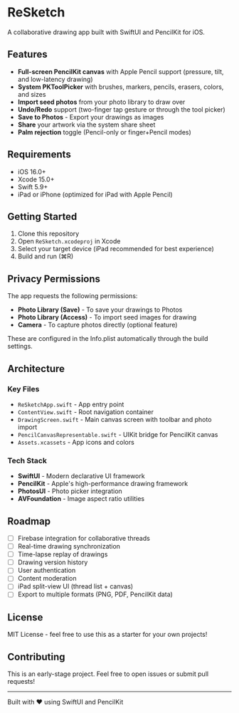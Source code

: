 # ReSketch

A collaborative drawing app built with SwiftUI and PencilKit for iOS.

## Features

- **Full-screen PencilKit canvas** with Apple Pencil support (pressure, tilt, and low-latency drawing)
- **System PKToolPicker** with brushes, markers, pencils, erasers, colors, and sizes
- **Import seed photos** from your photo library to draw over
- **Undo/Redo** support (two-finger tap gesture or through the tool picker)
- **Save to Photos** - Export your drawings as images
- **Share** your artwork via the system share sheet
- **Palm rejection** toggle (Pencil-only or finger+Pencil modes)

## Requirements

- iOS 16.0+
- Xcode 15.0+
- Swift 5.9+
- iPad or iPhone (optimized for iPad with Apple Pencil)

## Getting Started

1. Clone this repository
2. Open `ReSketch.xcodeproj` in Xcode
3. Select your target device (iPad recommended for best experience)
4. Build and run (⌘R)

## Privacy Permissions

The app requests the following permissions:

- **Photo Library (Save)** - To save your drawings to Photos
- **Photo Library (Access)** - To import seed images for drawing
- **Camera** - To capture photos directly (optional feature)

These are configured in the Info.plist automatically through the build settings.

## Architecture

### Key Files

- `ReSketchApp.swift` - App entry point
- `ContentView.swift` - Root navigation container
- `DrawingScreen.swift` - Main canvas screen with toolbar and photo import
- `PencilCanvasRepresentable.swift` - UIKit bridge for PencilKit canvas
- `Assets.xcassets` - App icons and colors

### Tech Stack

- **SwiftUI** - Modern declarative UI framework
- **PencilKit** - Apple's high-performance drawing framework
- **PhotosUI** - Photo picker integration
- **AVFoundation** - Image aspect ratio utilities

## Roadmap

- [ ] Firebase integration for collaborative threads
- [ ] Real-time drawing synchronization
- [ ] Time-lapse replay of drawings
- [ ] Drawing version history
- [ ] User authentication
- [ ] Content moderation
- [ ] iPad split-view UI (thread list + canvas)
- [ ] Export to multiple formats (PNG, PDF, PencilKit data)

## License

MIT License - feel free to use this as a starter for your own projects!

## Contributing

This is an early-stage project. Feel free to open issues or submit pull requests!

---

Built with ❤️ using SwiftUI and PencilKit
